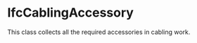 IfcCablingAccessory
===================
This class collects all the required accessories in cabling work.


